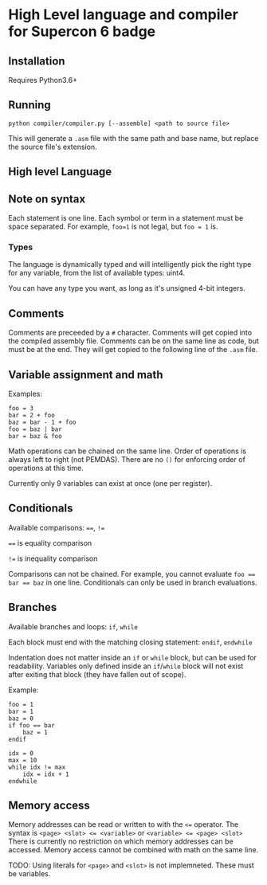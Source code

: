 # High Level language and compiler for Supercon 6 badge

## Installation

Requires Python3.6+

## Running

```
python compiler/compiler.py [--assemble] <path to source file>
```

This will generate a `.asm` file with the same path and base name, but replace the source file's
extension.

## High level Language

## Note on syntax

Each statement is one line. Each symbol or term in a statement must be space separated.
For example, `foo=1` is not legal, but `foo = 1` is.

### Types

The language is dynamically typed and will intelligently pick the right type for any variable,
from the list of available types: uint4.

You can have any type you want, as long as it's unsigned 4-bit integers.

## Comments

Comments are preceeded by a `#` character. Comments will get copied into the compiled assembly file.
Comments can be on the same line as code, but must be at the end. They will get copied to the following
line of the `.asm` file.

## Variable assignment and math

Examples:

```
foo = 3
bar = 2 + foo
baz = bar - 1 + foo
foo = baz | bar
bar = baz & foo
```

Math operations can be chained on the same line. Order of operations is always left to right (not PEMDAS).
There are no `()` for enforcing order of operations at this time.

Currently only 9 variables can exist at once (one per register).

## Conditionals

Available comparisons: `==`, `!=`

`==` is equality comparison

`!=` is inequality comparison

Comparisons can not be chained. For example, you cannot evaluate `foo == bar == baz` in one line.
Conditionals can only be used in branch evaluations.

## Branches

Available branches and loops: `if`, `while`

Each block must end with the matching closing statement: `endif`, `endwhile`

Indentation does not matter inside an `if` or `while` block, but can be used for readability.
Variables only defined inside an `if`/`while` block will not exist after exiting that block
(they have fallen out of scope).

Example:

```
foo = 1
bar = 1
baz = 0
if foo == bar
    baz = 1
endif

idx = 0
max = 10
while idx != max
    idx = idx + 1
endwhile
```

## Memory access

Memory addresses can be read or written to with the `<=` operator.
The syntax is `<page> <slot> <= <variable>` or `<variable> <= <page> <slot>`
There is currently no restriction on which memory addresses can be accessed.
Memory access cannot be combined with math on the same line.

TODO: Using literals for `<page>` and `<slot>` is not implemneted. These must be variables.
